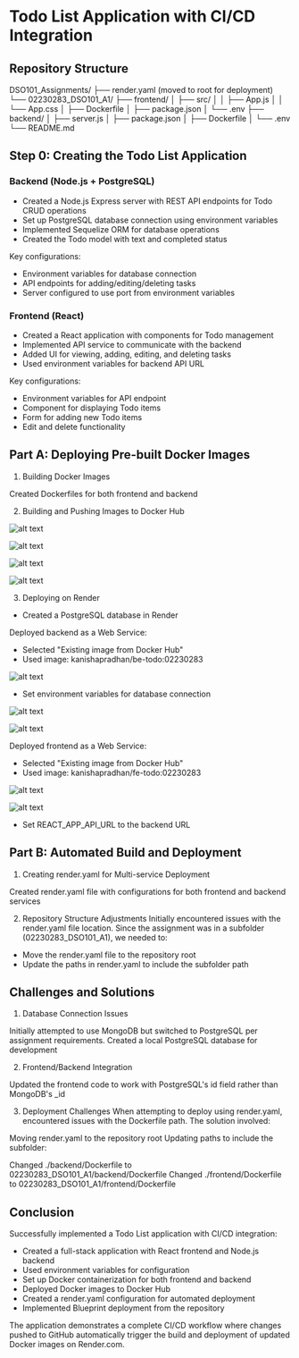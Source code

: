 # Todo List Application with CI/CD Integration

## Repository Structure

DSO101_Assignments/
├── render.yaml (moved to root for deployment)
└── 02230283_DSO101_A1/
    ├── frontend/
    │   ├── src/
    │   │   ├── App.js
    │   │   └── App.css
    │   ├── Dockerfile
    │   ├── package.json
    │   └── .env
    ├── backend/
    │   ├── server.js
    │   ├── package.json
    │   ├── Dockerfile
    │   └── .env
    └── README.md

## Step 0: Creating the Todo List Application

### Backend (Node.js + PostgreSQL)

- Created a Node.js Express server with REST API endpoints for Todo CRUD operations
- Set up PostgreSQL database connection using environment variables
- Implemented Sequelize ORM for database operations
- Created the Todo model with text and completed status

Key configurations:

- Environment variables for database connection
- API endpoints for adding/editing/deleting tasks
- Server configured to use port from environment variables

### Frontend (React)

- Created a React application with components for Todo management
- Implemented API service to communicate with the backend
- Added UI for viewing, adding, editing, and deleting tasks
- Used environment variables for backend API URL

Key configurations:

- Environment variables for API endpoint
- Component for displaying Todo items
- Form for adding new Todo items
- Edit and delete functionality

## Part A: Deploying Pre-built Docker Images
1. Building Docker Images

Created Dockerfiles for both frontend and backend

2. Building and Pushing Images to Docker Hub

![alt text](backdockerbuild.png)

![alt text](backdockerpush.png)

![alt text](frontdockerbuild.png)

![alt text](frontdockerpush.png)

3. Deploying on Render

- Created a PostgreSQL database in Render

Deployed backend as a Web Service:

- Selected "Existing image from Docker Hub"
- Used image: kanishapradhan/be-todo:02230283

![alt text](be.png)

- Set environment variables for database connection

![alt text](bevar.png)

![alt text](bedeployed.png)


Deployed frontend as a Web Service:

- Selected "Existing image from Docker Hub"
- Used image: kanishapradhan/fe-todo:02230283

![alt text](fe.png)

![alt text](fedeployed.png)


- Set REACT_APP_API_URL to the backend URL


## Part B: Automated Build and Deployment

1. Creating render.yaml for Multi-service Deployment

Created render.yaml file with configurations for both frontend and backend services

2. Repository Structure Adjustments
Initially encountered issues with the render.yaml file location. Since the assignment was in a subfolder (02230283_DSO101_A1), we needed to:

- Move the render.yaml file to the repository root
- Update the paths in render.yaml to include the subfolder path

## Challenges and Solutions

1. Database Connection Issues

Initially attempted to use MongoDB but switched to PostgreSQL per assignment requirements. Created a local PostgreSQL database for development

2. Frontend/Backend Integration

Updated the frontend code to work with PostgreSQL's id field rather than MongoDB's _id

3. Deployment Challenges
When attempting to deploy using render.yaml, encountered issues with the Dockerfile path. The solution involved:

Moving render.yaml to the repository root
Updating paths to include the subfolder:

Changed ./backend/Dockerfile to 02230283_DSO101_A1/backend/Dockerfile
Changed ./frontend/Dockerfile to 02230283_DSO101_A1/frontend/Dockerfile

## Conclusion

Successfully implemented a Todo List application with CI/CD integration:

- Created a full-stack application with React frontend and Node.js backend
- Used environment variables for configuration
- Set up Docker containerization for both frontend and backend
- Deployed Docker images to Docker Hub
- Created a render.yaml configuration for automated deployment
- Implemented Blueprint deployment from the repository

The application demonstrates a complete CI/CD workflow where changes pushed to GitHub automatically trigger the build and deployment of updated Docker images on Render.com.
